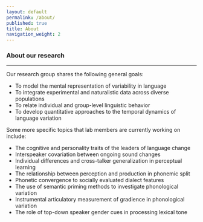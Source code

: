 ```yaml
---
layout: default
permalink: /about/
published: true
title: About
navigation_weight: 2
---
```


### About our research

***

Our research group shares the following general goals: 

- To model the mental representation of variability in language
- To integrate experimental and naturalistic data across diverse populations
- To relate individual and group-level linguistic behavior
- To develop quantitative approaches to the temporal dynamics of language variation

Some more specific topics that lab members are currently working on include:

- The cognitive and personality traits of the leaders of language change
- Interspeaker covariation between ongoing sound changes
- Individual differences and cross-talker generalization in perceptual learning
- The relationship between perception and production in phonemic split
- Phonetic convergence to socially evaluated dialect features
- The use of semantic priming methods to investigate phonological variation
- Instrumental articulatory measurement of gradience in phonological variation
- The role of top-down speaker gender cues in processing lexical tone
